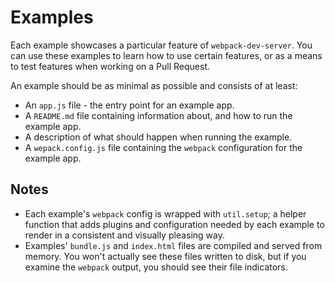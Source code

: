 # Examples

Each example showcases a particular feature of `webpack-dev-server`. You can use
these examples to learn how to use certain features, or as a means to test features
when working on a Pull Request.

An example should be as minimal as possible and consists of at least:

- An `app.js` file - the entry point for an example app.
- A `README.md` file containing information about, and how to run the example app.
- A description of what should happen when running the example.
- A `wepack.config.js` file containing the `webpack` configuration for the example app.

## Notes

- Each example's `webpack` config is wrapped with `util.setup`; a helper function
that adds plugins and configuration needed by each example to render in a consistent
and visually pleasing way.
- Examples' `bundle.js` and `index.html` files are compiled and served from memory.
You won't actually see these files written to disk, but if you examine the `webpack`
output, you should see their file indicators.
